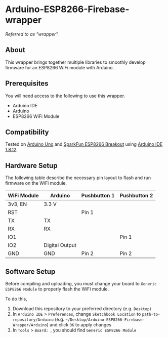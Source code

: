 # Arduino-ESP8266-Firebase-wrapper
_Referred to as "wrapper"._

## About
This wrapper brings together multiple libraries to smoothly develop firmware for an ESP8266 WiFi module with Arduino.

## Prerequisites
You will need access to the following to use this wrapper.

* Arduino IDE
* Arduino
* ESP8266 WiFi Module

## Compatibility
Tested on [Arduino Uno](https://store.arduino.cc/usa/arduino-uno-rev3) and [SparkFun ESP8266 Breakout](https://www.sparkfun.com/products/13678) using [Arduino IDE 1.8.12](https://www.arduino.cc/en/main/software).

## Hardware Setup
The following table describe the necessary pin layout to flash and run firmware on the WiFi module.

| WiFi Module | Arduino | Pushbutton 1 | Pushbutton 2 |
| ---| --- | --- | --- |
| 3v3, EN | 3.3 V | | |
| RST | | Pin 1 | |
| TX | TX | | |
| RX | RX | | |
| IO1 | | | Pin 1 |
| IO2 | Digital Output | | |
| GND | GND | Pin 2 | Pin 2 |

## Software Setup
Before compiling and uploading, you must change your board to `Generic ESP8266 Module` to properly flash the WiFi module.

To do this,
1. Download this repository to your preferred directory (e.g. `Desktop`)
2. In `Arduino IDE` > `Preferences`, change `Sketchbook Location` to `path-to-repository/Arduino` (e.g. `~/Desktop/Arduino-ESP8266-Firebase-Wrapper/Arduino`) and click `OK` to apply changes
3. In `Tools` > `Board: `, you should find `Generic ESP8266 Module`